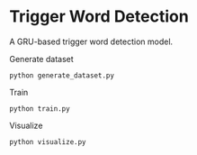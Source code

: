 # Trigger Word Detection
A GRU-based trigger word detection model.

Generate dataset
```shell
python generate_dataset.py
```
Train
```shell
python train.py
```
Visualize
```shell
python visualize.py
```